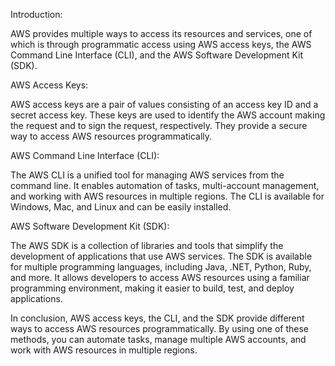 Introduction:

AWS provides multiple ways to access its resources and services, one of which is through programmatic access using AWS access keys, the AWS Command Line Interface (CLI), and the AWS Software Development Kit (SDK).

AWS Access Keys:

AWS access keys are a pair of values consisting of an access key ID and a secret access key. These keys are used to identify the AWS account making the request and to sign the request, respectively. They provide a secure way to access AWS resources programmatically.

AWS Command Line Interface (CLI):

The AWS CLI is a unified tool for managing AWS services from the command line. It enables automation of tasks, multi-account management, and working with AWS resources in multiple regions. The CLI is available for Windows, Mac, and Linux and can be easily installed.

AWS Software Development Kit (SDK):

The AWS SDK is a collection of libraries and tools that simplify the development of applications that use AWS services. The SDK is available for multiple programming languages, including Java, .NET, Python, Ruby, and more. It allows developers to access AWS resources using a familiar programming environment, making it easier to build, test, and deploy applications.

In conclusion, AWS access keys, the CLI, and the SDK provide different ways to access AWS resources programmatically. By using one of these methods, you can automate tasks, manage multiple AWS accounts, and work with AWS resources in multiple regions.
